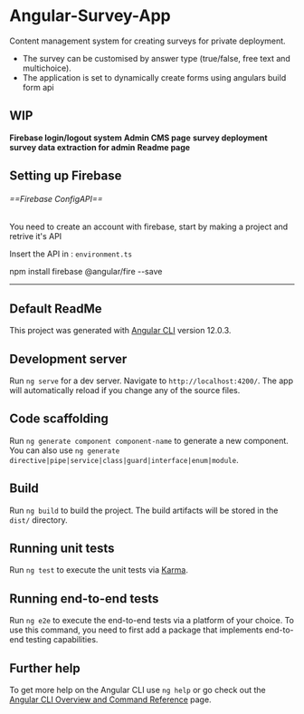 
# Angular-Survey-App

Content management system for creating surveys for private deployment. 

* The survey can be customised by answer type (true/false, free text and multichoice). 
* The application is set to dynamically create forms using angulars build form api 


## WIP 
**Firebase login/logout system**
**Admin CMS page**
**survey deployment**
**survey data extraction for admin**
**Readme page**

## Setting up Firebase 


###### ==Firebase ConfigAPI==

You need to create an account with firebase, start by making a project and retrive it's API

Insert the API in : ```environment.ts```

npm install firebase @angular/fire --save




*********************************************************************************************************
## Default ReadMe

This project was generated with [Angular CLI](https://github.com/angular/angular-cli) version 12.0.3.

## Development server

Run `ng serve` for a dev server. Navigate to `http://localhost:4200/`. The app will automatically reload if you change any of the source files.

## Code scaffolding

Run `ng generate component component-name` to generate a new component. You can also use `ng generate directive|pipe|service|class|guard|interface|enum|module`.

## Build

Run `ng build` to build the project. The build artifacts will be stored in the `dist/` directory.

## Running unit tests

Run `ng test` to execute the unit tests via [Karma](https://karma-runner.github.io).

## Running end-to-end tests

Run `ng e2e` to execute the end-to-end tests via a platform of your choice. To use this command, you need to first add a package that implements end-to-end testing capabilities.

## Further help

To get more help on the Angular CLI use `ng help` or go check out the [Angular CLI Overview and Command Reference](https://angular.io/cli) page.
